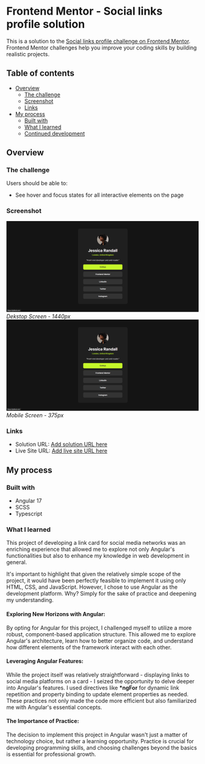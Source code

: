 # Frontend Mentor - Social links profile solution

This is a solution to the [Social links profile challenge on Frontend Mentor](https://www.frontendmentor.io/challenges/social-links-profile-UG32l9m6dQ). Frontend Mentor challenges help you improve your coding skills by building realistic projects. 

## Table of contents

- [Overview](#overview)
  - [The challenge](#the-challenge)
  - [Screenshot](#screenshot)
  - [Links](#links)
- [My process](#my-process)
  - [Built with](#built-with)
  - [What I learned](#what-i-learned)
  - [Continued development](#continued-development)

## Overview

### The challenge

Users should be able to:

- See hover and focus states for all interactive elements on the page

### Screenshot

![Desktop Screen - 1440px](./screenshots/screenshot1.png)
*Dekstop Screen - 1440px*
![Mobile Screen - 375px](./screenshots/screenshot1.png)
*Mobile Screen - 375px*

### Links

- Solution URL: [Add solution URL here](https://your-solution-url.com)
- Live Site URL: [Add live site URL here](https://your-live-site-url.com)

## My process

### Built with

- Angular 17
- SCSS
- Typescript

### What I learned

This project of developing a link card for social media networks was an enriching experience that allowed me to explore not only Angular's functionalities but also to enhance my knowledge in web development in general.

It's important to highlight that given the relatively simple scope of the project, it would have been perfectly feasible to implement it using only HTML, CSS, and JavaScript. However, I chose to use Angular as the development platform. Why? Simply for the sake of practice and deepening my understanding.

#### Exploring New Horizons with Angular:
By opting for Angular for this project, I challenged myself to utilize a more robust, component-based application structure. This allowed me to explore Angular's architecture, learn how to better organize code, and understand how different elements of the framework interact with each other.

#### Leveraging Angular Features:
While the project itself was relatively straightforward - displaying links to social media platforms on a card - I seized the opportunity to delve deeper into Angular's features. I used directives like **\*ngFor** for dynamic link repetition and property binding to update element properties as needed. These practices not only made the code more efficient but also familiarized me with Angular's essential concepts.

#### The Importance of Practice:
The decision to implement this project in Angular wasn't just a matter of technology choice, but rather a learning opportunity. Practice is crucial for developing programming skills, and choosing challenges beyond the basics is essential for professional growth.
